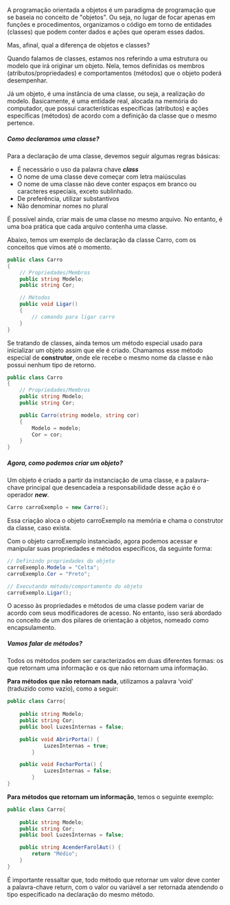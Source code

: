 
A programação orientada a objetos é um paradigma de programação que se baseia no conceito de "objetos". Ou seja, no lugar de focar apenas em funções e procedimentos, organizamos o código em torno de entidades (classes) que podem conter dados e ações que operam esses dados.  

Mas, afinal, qual a diferença de objetos e classes?

Quando falamos de classes, estamos nos referindo a uma estrutura ou modelo que irá originar um objeto. Nela, temos definidas os membros (atributos/propriedades) e comportamentos (métodos) que o objeto poderá desempenhar.

Já um objeto, é uma instância de uma classe, ou seja, a realização do modelo. Basicamente, é uma entidade real, alocada na memória do computador, que possui características específicas (atributos) e ações específicas (métodos) de acordo com a definição da classe que o mesmo pertence.

##### Como declaramos uma classe?

Para a declaração de uma classe, devemos seguir algumas regras básicas:

- É necessário o uso da palavra chave ***class***
- O nome de uma classe deve começar com letra maiúsculas
- O nome de uma classe não deve conter espaços em branco ou caracteres especiais, exceto sublinhado.
- De preferência, utilizar substantivos
- Não denominar nomes no plural

É possível ainda, criar mais de uma classe no mesmo arquivo. No entanto, é uma boa prática que cada arquivo contenha uma classe.

Abaixo, temos um exemplo de declaração da classe Carro, com os conceitos que vimos até o momento.

```csharp
public class Carro
{
	// Propriedades/Membros
	public string Modelo;
	public string Cor;

	// Métodos
	public void Ligar()
	{
		// comando para ligar carro
	}
}
```

Se tratando de classes, ainda temos um método especial usado para inicializar um objeto assim que ele é criado. Chamamos esse método especial de **construtor**, onde ele recebe o mesmo nome da classe e não possui nenhum tipo de retorno.

```csharp
public class Carro
{
	// Propriedades/Membros
	public string Modelo;
	public string Cor;

	public Carro(string modelo, string cor)
	{
		Modelo = modelo;
		Cor = cor;
	}
}
```


##### Agora, como podemos criar um objeto?

Um objeto é criado a partir da instanciação de uma classe, e a palavra-chave principal que desencadeia a responsabilidade desse ação é o operador ***new***. 

```csharp
Carro carroExemplo = new Carro();
```

Essa criação aloca o objeto carroExemplo na memória e chama o construtor da classe, caso exista. 

Com o objeto carroExemplo instanciado, agora podemos acessar e manipular suas propriedades e métodos específicos, da seguinte forma:

```csharp
// Definindo propriedades do objeto
carroExemplo.Modelo = "Celta";
carroExemplo.Cor = "Preto";

// Executando método/comportamento do objeto
carroExemplo.Ligar();
```

O acesso às propriedades e métodos de uma classe podem variar de acordo com seus modificadores de acesso. No entanto, isso será abordado no conceito de um dos pilares de orientação a objetos, nomeado como encapsulamento.

##### Vamos falar de métodos?

Todos os métodos podem ser caracterizados em duas diferentes formas: os que retornam uma informação e os que não retornam uma informação.

**Para métodos que não retornam nada**, utilizamos a palavra ‘void’ (traduzido como vazio), como a seguir:

```csharp
public class Carro{
	
	public string Modelo;
	public string Cor;
	public bool LuzesInternas = false;

	public void AbrirPorta() {
			LuzesInternas = true;
		}

	public void FecharPorta() {
			LuzesInternas = false;
		}
}
```

**Para métodos que retornam um informação**, temos o seguinte exemplo:

```csharp
public class Carro{
	
	public string Modelo;
	public string Cor;
	public bool LuzesInternas = false;

	public string AcenderFarolAut() {
		return "Médio";
	}
}
```

É importante ressaltar que, todo método que retornar um valor deve conter a palavra-chave return, com o valor ou variável a ser retornada atendendo o tipo especificado na declaração do mesmo método.



